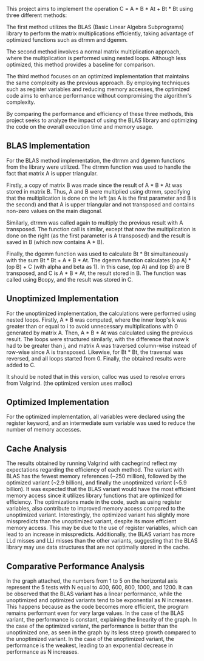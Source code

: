 
This project aims to implement the operation C = A * B * At + Bt * Bt using three different methods:

The first method utilizes the BLAS (Basic Linear Algebra Subprograms) library to perform the matrix multiplications efficiently, taking advantage of optimized functions such as dtrmm and dgemm.

The second method involves a normal matrix multiplication approach, where the multiplication is performed using nested loops. Although less optimized, this method provides a baseline for comparison.

The third method focuses on an optimized implementation that maintains the same complexity as the previous approach. By employing techniques such as register variables and reducing memory accesses, the optimized code aims to enhance performance without compromising the algorithm's complexity.

By comparing the performance and efficiency of these three methods, this project seeks to analyze the impact of using the BLAS library and optimizing the code on the overall execution time and memory usage.

## BLAS Implementation

For the BLAS method implementation, the dtrmm and dgemm functions from the library were utilized. The dtrmm function was used to handle the fact that matrix A is upper triangular.

Firstly, a copy of matrix B was made since the result of A * B * At was stored in matrix B. Thus, A and B were multiplied using dtrmm, specifying that the multiplication is done on the left (as A is the first parameter and B is the second) and that A is upper triangular and not transposed and contains non-zero values on the main diagonal.

Similarly, dtrmm was called again to multiply the previous result with A transposed. The function call is similar, except that now the multiplication is done on the right (as the first parameter is A transposed) and the result is saved in B (which now contains A * B).

Finally, the dgemm function was used to calculate Bt * Bt simultaneously with the sum Bt * Bt + A * B * At. The dgemm function calculates (op A) * (op B) + C (with alpha and beta as 1). In this case, (op A) and (op B) are B transposed, and C is A * B * At, the result stored in B. The function was called using Bcopy, and the result was stored in C.

## Unoptimized Implementation

For the unoptimized implementation, the calculations were performed using nested loops. Firstly, A * B was computed, where the inner loop's k was greater than or equal to i to avoid unnecessary multiplications with 0 generated by matrix A. Then, A * B * At was calculated using the previous result. The loops were structured similarly, with the difference that now k had to be greater than j, and matrix A was traversed column-wise instead of row-wise since A is transposed. Likewise, for Bt * Bt, the traversal was reversed, and all loops started from 0. Finally, the obtained results were added to C.

It should be noted that in this version, calloc was used to resolve errors from Valgrind. (the optimized version uses malloc)

## Optimized Implementation

For the optimized implementation, all variables were declared using the register keyword, and an intermediate sum variable was used to reduce the number of memory accesses.

## Cache Analysis

The results obtained by running Valgrind with cachegrind reflect my expectations regarding the efficiency of each method. The variant with BLAS has the fewest memory references (~250 million), followed by the optimized variant (~2.9 billion), and finally the unoptimized variant (~5.9 billion). It was expected that the BLAS variant would have the most efficient memory access since it utilizes library functions that are optimized for efficiency. The optimizations made in the code, such as using register variables, also contribute to improved memory access compared to the unoptimized variant. Interestingly, the optimized variant has slightly more misspredicts than the unoptimized variant, despite its more efficient memory access. This may be due to the use of register variables, which can lead to an increase in misspredicts. Additionally, the BLAS variant has more LLd misses and LLi misses than the other variants, suggesting that the BLAS library may use data structures that are not optimally stored in the cache.

## Comparative Performance Analysis

In the graph attached, the numbers from 1 to 5 on the horizontal axis represent the 5 tests with N equal to 400, 600, 800, 1000, and 1200. It can be observed that the BLAS variant has a linear performance, while the unoptimized and optimized variants tend to be exponential as N increases. This happens because as the code becomes more efficient, the program remains performant even for very large values. In the case of the BLAS variant, the performance is constant, explaining the linearity of the graph. In the case of the optimized variant, the performance is better than the unoptimized one, as seen in the graph by its less steep growth compared to the unoptimized variant. In the case of the unoptimized variant, the performance is the weakest, leading to an exponential decrease in performance as N increases.